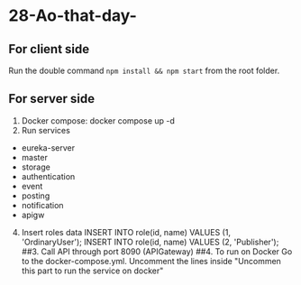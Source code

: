# 28-Ao-that-day-
## For client side
Run the double command `npm install && npm start` from the root folder.


## For server side
1. Docker compose: docker compose up -d 
2. Run services 
  - eureka-server 
  - master
  - storage
  - authentication
  - event
  - posting
  - notification
  - apigw 
4. Insert roles data 
  INSERT INTO role(id, name) VALUES (1, 'OrdinaryUser'); 
  INSERT INTO role(id, name) VALUES (2, 'Publisher');
##3. Call API through port 8090 (APIGateway) 
##4. To run on Docker Go to the docker-compose.yml. 
  Uncomment the lines inside "Uncommen this part to run the service on docker"

